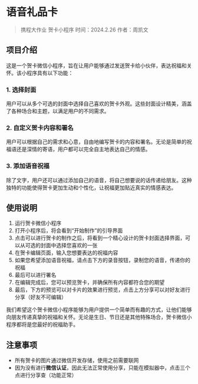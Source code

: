 # 语音礼品卡

> 携程大作业
> 贺卡小程序
> 时间：2024.2.26
> 作者：周凯文

## 项目介绍

这是一个贺卡微信小程序，旨在让用户能够通过发送贺卡给小伙伴，表达祝福和关怀。该小程序具有以下功能：

### 1. 选择封面

用户可以从多个可选的封面中选择自己喜欢的贺卡外观。这些封面设计精美，涵盖了各种场合和主题，以满足用户的不同需求。

### 2. 自定义贺卡内容和署名

用户可以根据自己的需求和心意，自由地编写贺卡的内容和署名。无论是简单的祝福语还是深情的寄语，用户都可以完全自主地表达自己的情感。

### 3. 添加语音祝福

除了文字，用户还可以通过添加自己的语音，将自己想要说的话传递给朋友。这种独特的功能使得贺卡更加生动和个性化，让祝福更加贴近真实的情感表达。

## 使用说明

1. 运行贺卡微信小程序
2. 打开小程序后，将会看到“开始制作”的引导界面
3. 点击可以进行贺卡的制作之后，将看到一个精心设计的贺卡封面选择界面，可以从可选的封面中选择您喜欢的一张
4. 在贺卡编辑页面，输入您想要表达的祝福内容
5. 如果您希望添加语音祝福，请点击下方的录音按钮，录制您的语音，传递你的祝福
6. 最后可以进行署名
7. 在编辑完成后，您可以预览贺卡，并确保所有内容都符合您的期望
8. 最后，下方的预览可以对卡片的效果进行预览，点击上方分享可以对好友进行分享（好友不可编辑）

我们希望这个贺卡微信小程序能够为用户提供一个简单而有趣的方式，让他们能够向朋友传递真挚的祝福和关怀。无论是生日、节日还是其他特殊场合，贺卡微信小程序都将是您最好的祝福助手。

## 注意事项

- 所有贺卡的图片通过微信开发存储，使用之前需要联网
- 因为没有进行**微信认证**，因此无法正常使用分享，只能在模拟器中，点击三个点进行分享查（功能正常）
